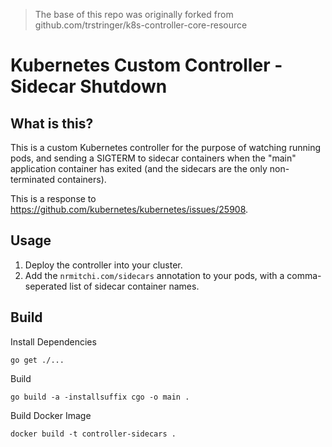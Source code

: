 > The base of this repo was originally forked from github.com/trstringer/k8s-controller-core-resource

# Kubernetes Custom Controller - Sidecar Shutdown


## What is this?

This is a custom Kubernetes controller for the purpose of watching running pods, and sending a SIGTERM to sidecar containers when the "main" application container has exited (and the sidecars are the only non-terminated containers). 

This is a response to https://github.com/kubernetes/kubernetes/issues/25908.

## Usage

1. Deploy the controller into your cluster.
1. Add the `nrmitchi.com/sidecars` annotation to your pods, with a comma-seperated list of sidecar container names. 

## Build
Install Dependencies
```
go get ./...
```

Build
```
go build -a -installsuffix cgo -o main .
```

Build Docker Image
```
docker build -t controller-sidecars .
```
